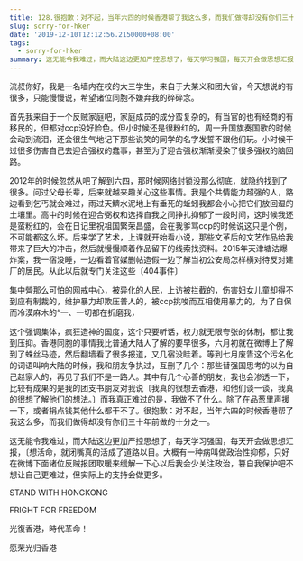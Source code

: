```yaml
---
title: 128.很抱歉：对不起，当年六四的时候香港帮了我这么多，而我们做得却没有你们三十年前做的十分之一
slug: sorry-for-hker
date: '2019-12-10T12:12:56.2150000+08:00'
tags:
  - sorry-for-hker
summary: 这无能令我难过，而大陆这边更加严控思想了，每天学习强国，每天开会做思想汇报，
---
```

流叔你好，我是一名墙内在校的大三学生，来自于大某义和团大省，今天想说的有很多，只能慢慢说，希望诸位同胞不嫌弃我的碎碎念。



首先我来自于一个反贼家庭吧，家庭成员的成分蛮复杂的，有当官的也有经商的有移民的，但都对ccp没好脸色。但小时候还是很粉红的，周一升国旗奏国歌的时候会动到流泪，还会很生气地记下那些说笑的同学的名字发誓不跟他们玩。小时候干过很多伤害自己去迎合强权的蠢事，甚至为了迎合强权渐渐浸染了很多强权的脑回路。



2012年的时候忽然从吧了解到六四，那时候网络封锁没那么彻底，就隐约找到了很多。问过父母长辈，后来就越来趣关心这些事情。我是个共情能力超强的人，路边看到乞丐就会难过，雨过天鱭水泥地上有垂死的蚯蚓我都会小心把它们放回湿的土壤里。高中的时候在迎合弼权和选择自我之间挣扎抑郁了一段时间，这时候我还是蛮粉红的，会在日记里祝祖国緊荣昌盛，会在我爹骂ccp的时候说这只是个例，不可能都这么坏。后来学了艺术，上课就开始看小说，那些文革后的文艺作品给我带来了巨大的冲击，然后就慢慢顺着作品留下的线索找资料。2015年天津塘沽爆炸案，我一宿没睡，一边看着官媒删帖造假一边了解当初公安局怎样横对待反对建厂的居民。从此以后就专门关注这些〔404事件〕



集中營那么可怕的网戒中心，被异化的人民，上访被拦截的，伤害妇女儿童却得不到应有制裁的，维护暴力却欺压普人的，被ccp挑唆而互相使用暴力的，为了自保而冷漠麻木的“一、一切都在折磨我，

这个强调集体，疯狂造神的国度，这个只要听话，权力就无限夸张的休制，都让我到压抑。香港同胞的事情我比普通大陆人了解的要早很多，六月初就在微博上了解到了蛛丝马迹，然后翻墙看了很多报道，又几宿没眭着。等到七月废眚这个污名化的词语叫响大陆的时候，我和朋友争执过，互删了几个：那些替强国思考的以为自己赵家人的，再见了我们不是一路人。其中有几个心善的朋友，我也会渗透一下，比较有成果的是我的团支书朋友对我说〔我真的很想去香港，和他们谈一谈，我真的很想了解他们的想法。〕而我真正难过的是，我做不了什么。除了在品葱里声援一下，或者捐点钱其他什么都干不了。很抱歉：对不起，当年六四的时候香港帮了我这么多，而我们做得却没有你们三十年前做的十分之一。



这无能令我难过，而大陆这边更加严控思想了，每天学习强国，每天开会做思想汇报，〔想活命，就闭嘴真的活成了道路以目。大概有一种病叫做政治性抑郁，只好在微博下面诸位反贼报团取暖来缓解一下心以后我会少关注政治，篡自我保护吧不想让自己更难过，但实际上的支持会做更多。



STAND WITH HONGKONG

FRIGHT FOR FREEDOM

光復香港，時代革命！

愿荣光归香港

